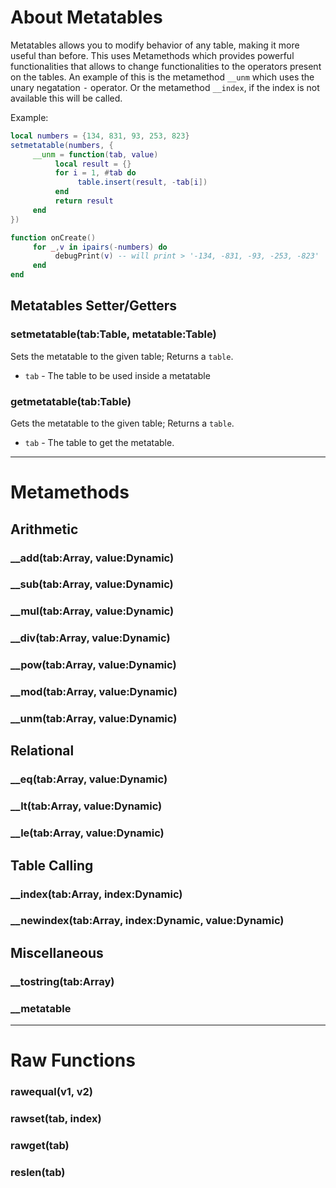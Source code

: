 # About Metatables
Metatables allows you to modify behavior of any table, making it more useful than before. This uses Metamethods which provides powerful functionalities that allows to change functionalities to the operators present on the tables. An example of this is the metamethod `__unm` which uses the unary negatation <kbd>-</kbd> operator. Or the metamethod `__index`, if the index is not available this will be called.

Example:
```lua
local numbers = {134, 831, 93, 253, 823}
setmetatable(numbers, {
     __unm = function(tab, value)
          local result = {}
          for i = 1, #tab do
               table.insert(result, -tab[i])
          end
          return result
     end
})

function onCreate()
     for _,v in ipairs(-numbers) do
          debugPrint(v) -- will print > '-134, -831, -93, -253, -823'
     end
end
```

## Metatables Setter/Getters
### setmetatable(tab:Table, metatable:Table)
Sets the metatable to the given table; Returns a `table`.

- `tab` - The table to be used inside a metatable

### getmetatable(tab:Table)
Gets the metatable to the given table; Returns a `table`.

- `tab` - The table to get the metatable.

***

# Metamethods

## Arithmetic

### __add(tab:Array, value:Dynamic)
### __sub(tab:Array, value:Dynamic)
### __mul(tab:Array, value:Dynamic)
### __div(tab:Array, value:Dynamic)
### __pow(tab:Array, value:Dynamic)
### __mod(tab:Array, value:Dynamic)
### __unm(tab:Array, value:Dynamic)

## Relational

### __eq(tab:Array, value:Dynamic)
### __lt(tab:Array, value:Dynamic)
### __le(tab:Array, value:Dynamic)

## Table Calling

### __index(tab:Array, index:Dynamic)
### __newindex(tab:Array, index:Dynamic, value:Dynamic)

## Miscellaneous

### __tostring(tab:Array)
### __metatable

***

# Raw Functions
### rawequal(v1, v2)
### rawset(tab, index)
### rawget(tab)
### reslen(tab)